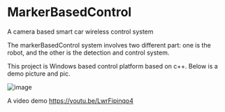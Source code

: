 # MarkerBasedControl
A camera based smart car wireless control system

The markerBasedControl system involves two different part: one is the robot, and the other is the detection and control system.

This project is Windows based control platform based on c++. Below is a demo picture and pic.

![image](https://github.com/JasonZhangHkust/MarkerBasedControl/blob/master/MarkerBasedControl/TrackingRobot.mp4_20170408_135134.gif)

A video demo https://youtu.be/LwrFipinqo4
